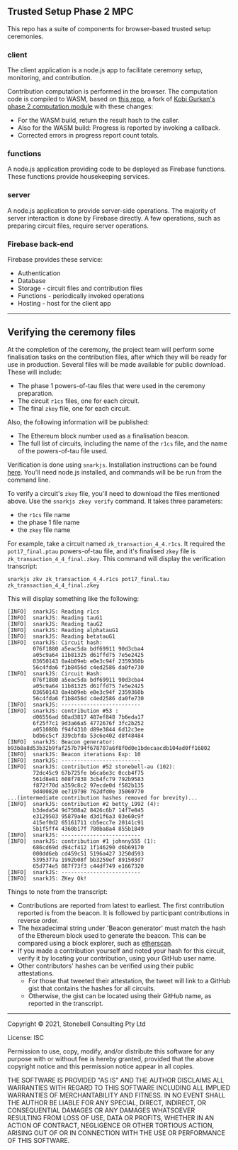 ## Trusted Setup Phase 2 MPC

This repo has a suite of components for browser-based trusted setup ceremonies. 

### client
The client application is a node.js app to facilitate ceremony setup, monitoring, and contribution. 

Contribution computation is performed in the browser. The computation code
is compiled to WASM, based on [this repo](https://github.com/glamperd/phase2-bn254), a fork of [Kobi Gurkan's phase 2 computation module](https://github.com/kobigurk/phase2-bn254) with these changes:
* For the WASM build, return the result hash to the caller.
* Also for the WASM build: Progress is reported by invoking a callback.
* Corrected errors in progress report count totals. 

### functions
A node.js application providing code to be deployed as Firebase functions. These functions provide housekeeping services.

### server
A node.js application to provide server-side operations. The majority of server interaction is done by Firebase directly. A few operations, such as preparing circuit files, require server operations.

### Firebase back-end
Firebase provides these service:
* Authentication
* Database
* Storage - circuit files and contribution files
* Functions - periodically invoked operations
* Hosting - host for the client app

-----------

## Verifying the ceremony files
At the completion of the ceremony, the project team will perform some finalisation tasks on the contribution files, after which they will be ready for use in production. Several files will be made available for public download. These will include:
* The phase 1 powers-of-tau files that were used in the ceremony preparation. 
* The circuit `r1cs` files, one for each circuit.
* The final `zkey` file, one for each circuit.

Also, the following information will be published:
* The Ethereum block number used as a finalisation beacon.
* The full list of circuits, including the name of the `r1cs` file, and the name of the powers-of-tau file used.

Verification is done using `snarkjs`. Installation instructions can be found [here](https://github.com/iden3/snarkjs). You'll need node.js installed, and commands will be be run from the command line. 

To verify a circuit's `zkey` file, you'll need to download the files mentioned above. Use the ```snarkjs zkey verify``` command. It takes three parameters:
* the `r1cs` file name
* the phase 1 file name
* the `zkey` file name

For example, take a circuit named `zk_transaction_4_4.r1cs`. It required the `pot17_final.ptau` powers-of-tau file, and it's finalised `zkey` file is `zk_transaction_4_4_final.zkey`. This command will display the verification transcript:

```snarkjs zkv zk_transaction_4_4.r1cs pot17_final.tau zk_transaction_4_4_final.zkey```

This will display something like the following:
```
[INFO]  snarkJS: Reading r1cs
[INFO]  snarkJS: Reading tauG1
[INFO]  snarkJS: Reading tauG2
[INFO]  snarkJS: Reading alphatauG1
[INFO]  snarkJS: Reading betatauG1
[INFO]  snarkJS: Circuit hash: 
		076f1880 a5eac5da bdf69911 90d3cba4
		a05c9a64 11b81325 d61ffd75 7e5e2425
		03650143 0a4b09eb e0e3c94f 2359360b
		56c4fda6 f1b8456d c4ed2586 da0fe730
[INFO]  snarkJS: Circuit Hash: 
		076f1880 a5eac5da bdf69911 90d3cba4
		a05c9a64 11b81325 d61ffd75 7e5e2425
		03650143 0a4b09eb e0e3c94f 2359360b
		56c4fda6 f1b8456d c4ed2586 da0fe730
[INFO]  snarkJS: -------------------------
[INFO]  snarkJS: contribution #53 :
		d06556ad 60ad3817 487ef848 7b6eda17
		6f25f7c1 9d3a66a5 4772676f 3fc2b252
		a051080b f94f4310 d89e3844 6d12c3ee
		bdb6c5cf 339cbfda 53c6e402 d8f48484
[INFO]  snarkJS: Beacon generator: b93b8a8d53b32b9faf257b794f678707a6f8f0d0e1bdecaacdb104ad0ff16802
[INFO]  snarkJS: Beacon iterations Exp: 10
[INFO]  snarkJS: -------------------------
[INFO]  snarkJS: contribution #52 stonebell-au (102):
		72dc45c9 67b725fe b6ca6e3c 0ccb4f75
		561d8e81 608f7838 3cb4fc79 792b9583
		f872f70d a359c8c2 97ecde0d f582b135
		9d400820 ee719798 762dfd0e 35060770
...(intermediate contribution hashes removed for brevity)...
[INFO]  snarkJS: contribution #2 betty_1992 (4):
		b3deda54 9d7508a2 8426c6b7 14f7e845
		e3129503 95879a4e d3d1f6a3 03e60c9f
		415ef0d2 65161711 cb5ecc7e 20141c91
		5b1f5ff4 4360b17f 780ba8a4 855b1849
[INFO]  snarkJS: -------------------------
[INFO]  snarkJS: contribution #1 johnny555 (1):
		686cd69d d94cf412 1f146290 d6b69170
		000dd6eb cd459c51 5196a427 3250d593
		5395377a 1992b08f bb3259ef 891503d7
		65d774e5 887f73f3 c44df749 e1667320
[INFO]  snarkJS: -------------------------
[INFO]  snarkJS: ZKey Ok!
```
Things to note from the transcript:
* Contributions are reported from latest to earliest. The first contribution reported is from the beacon. It is followed by participant contributions in reverse order.
* The hexadecimal string under 'Beacon generator' must match the hash of the Ethereum block used to generate the beacon. This can be compared using a block explorer, such as [etherscan](https://etherscan.io). 
* If you made a contribution yourself and noted your hash for this circuit, verify it by locating your contribution, using your GitHub user name.
* Other contributors' hashes can be verified using their public attestations. 
  * For those that tweeted their attestation, the tweet will link to a GitHub gist that contains the hashes for all circuits. 
  * Otherwise, the gist can be located using their GitHub name, as reported in the transcript. 


--------

Copyright ©️ 2021, Stonebell Consulting Pty Ltd

License: ISC

Permission to use, copy, modify, and/or distribute this software for any purpose with or without fee is hereby granted, provided that the above copyright notice and this permission notice appear in all copies.

THE SOFTWARE IS PROVIDED "AS IS" AND THE AUTHOR DISCLAIMS ALL WARRANTIES WITH REGARD TO THIS SOFTWARE INCLUDING ALL IMPLIED WARRANTIES OF MERCHANTABILITY AND FITNESS. IN NO EVENT SHALL THE AUTHOR BE LIABLE FOR ANY SPECIAL, DIRECT, INDIRECT, OR CONSEQUENTIAL DAMAGES OR ANY DAMAGES WHATSOEVER RESULTING FROM LOSS OF USE, DATA OR PROFITS, WHETHER IN AN ACTION OF CONTRACT, NEGLIGENCE OR OTHER TORTIOUS ACTION, ARISING OUT OF OR IN CONNECTION WITH THE USE OR PERFORMANCE OF THIS SOFTWARE.
